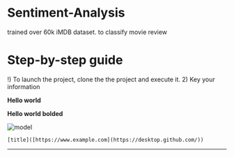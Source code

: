 # Sentiment-Analysis
 trained over 60k iMDB dataset. to classify movie review 

# Step-by-step guide

!) To launch the project, clone the the project and execute it.
2) Key your information

**Hello world**

**Hello world bolded**




![model](https://user-images.githubusercontent.com/107659755/174220158-8d9504cc-5e40-41aa-85e2-068b401d2006.png)



	[title]([https://www.example.com](https://desktop.github.com/))



***
